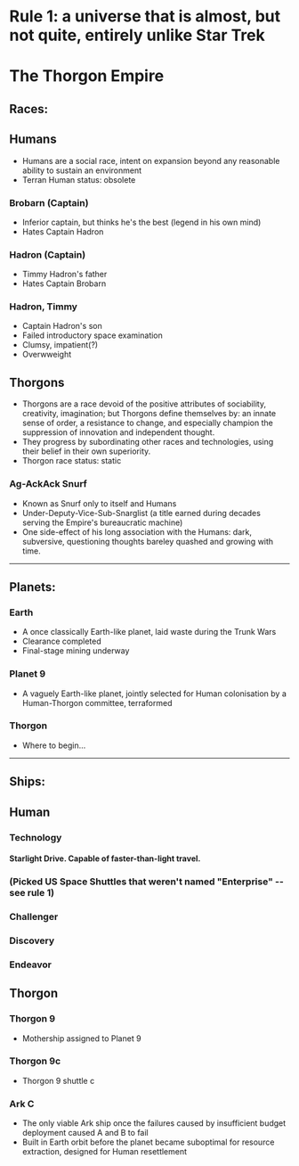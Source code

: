 # Rule 1: a universe that is almost, but not quite, entirely unlike Star Trek

# The Thorgon Empire

## Races:

## Humans
* Humans are a social race, intent on expansion beyond any reasonable ability to sustain an environment
* Terran Human status: obsolete

### Brobarn (Captain)
* Inferior captain, but thinks he's the best (legend in his own mind)
* Hates Captain Hadron

### Hadron (Captain)
* Timmy Hadron's father
* Hates Captain Brobarn

### Hadron, Timmy
* Captain Hadron's son
* Failed introductory space examination
* Clumsy, impatient(?)
* Overwweight

## Thorgons
* Thorgons are a race devoid of the positive attributes of sociability, creativity, imagination; but Thorgons define themselves by: an innate sense of order, a resistance to change, and especially champion the suppression of innovation and independent thought.
* They progress by subordinating other races and technologies, using their belief in their own superiority.
* Thorgon race status: static

### Ag-AckAck Snurf
* Known as Snurf only to itself and Humans
* Under-Deputy-Vice-Sub-Snarglist (a title earned during decades serving the Empire's bureaucratic machine)
* One side-effect of his long association with the Humans: dark, subversive, questioning thoughts bareley quashed and growing with time.

---

## Planets:

### Earth
* A once classically Earth-like planet, laid waste during the Trunk Wars
* Clearance completed
* Final-stage mining underway

### Planet 9
* A vaguely Earth-like planet, jointly selected for Human colonisation by a Human-Thorgon committee, terraformed

### Thorgon
* Where to begin…

---

## Ships:

## Human
### Technology
#### Starlight Drive. Capable of faster-than-light travel.
### (Picked US Space Shuttles that weren't named "Enterprise" -- see rule 1)
### Challenger
### Discovery
### Endeavor

## Thorgon
### Thorgon 9
* Mothership assigned to Planet 9

### Thorgon 9c
* Thorgon 9 shuttle c

### Ark C
* The only viable Ark ship once the failures caused by insufficient budget deployment caused A and B to fail
* Built in Earth orbit before the planet became suboptimal for resource extraction, designed for Human resettlement
